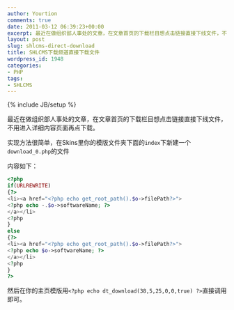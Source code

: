 ```yaml
---
author: Yourtion
comments: true
date: 2011-03-12 06:39:23+00:00
excerpt: 最近在做组织部人事处的文章，在文章首页的下载栏目想点击链接直接下线文件，不用进入详细内容页面再点下载。
layout: post
slug: shlcms-direct-download
title: SHLCMS下载频道直接下载文件
wordpress_id: 1948
categories:
- PHP
tags:
- SHLCMS
---
```

{% include JB/setup %}

最近在做组织部人事处的文章，在文章首页的下载栏目想点击链接直接下线文件，不用进入详细内容页面再点下载。

实现方法很简单，在Skins里你的模版文件夹下面的```index```下新建一个```download_0.php```的文件

内容如下：

```php
<?php
if(URLREWRITE)
{?>
<li><a href="<?php echo get_root_path().$o->filePath?>">
<?php echo ·.$o->softwareName; ?>
</a></li>
<?php
}
else
{?>
<li><a href="<?php echo get_root_path().$o->filePath?>">
<?php echo $o->softwareName; ?>
</a></li>
<?php
}
?>
```

然后在你的主页模版用```<?php echo dt_download(38,5,25,0,0,true) ?>```直接调用即可。
